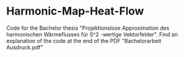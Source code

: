 # Harmonic-Map-Heat-Flow

Code for the Bachelor thesis "Projektionslose Approximation des harmonischen Wärmeflusses für S^2 -wertige Vektorfelder". Find an explanation of the code at the end of the PDF "Bachelorarbeit Ausdruck.pdf"
